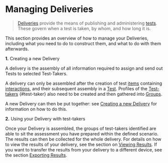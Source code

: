 
# Managing Deliveries


>[Deliveries](../appendix/glossary.md#delivery) provide the means of publishing and administering [tests](../appendix/glossary.md#test). These govern when a test is taken, by whom, and how long it is. 

This section provides an overview of how to manage your Deliveries, including what you need to do to construct them, and what to do with them afterwards.

**1.** Creating a new Delivery

A delivery is the assembly of all information required to assign and send out Tests to selected Test-Takers.

A delivery can only be assembled after the creation of test [items](../appendix/glossary.md#item) containing [interactions](../appendix/glossary.md#interaction), and their subsequent assembly in a [Test](../appendix/glossary.md#test). Profiles of the [Test-takers](../appendix/glossary.md) {#test-taker} also need to be created and then gathered into [Groups](../appendix/glossary.md#group).

A new Delivery can then be put together: see [Creating a new Delivery](../deliveries/create-a-new-delivery.md) for information on how to do this.

**2.** Using your Delivery with test-takers

Once your Delivery is assembled, the groups of test-takers identified are able to sit the assessment you have prepared within the defined scenario. The results can then be collected for the whole delivery. For details on how to view the results of your delivery, see the section on [Viewing Results](../results/viewing-results.md). If you want to transfer the results from your delivery to a different device, see the section [Exporting Results](../results/exporting-results.md).   